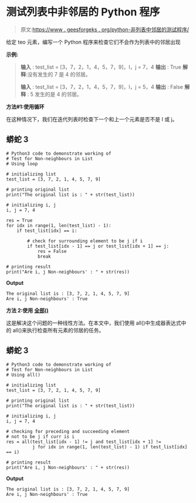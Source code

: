 # 测试列表中非邻居的 Python 程序

> 原文:[https://www . geesforgeks . org/python-非列表中邻居的测试程序/](https://www.geeksforgeeks.org/python-program-to-test-for-non-neighbours-in-list/)

给定 teo 元素，编写一个 Python 程序来检查它们不会作为列表中的邻居出现

**示例:**

> **输入** : test_list = [3，7，2，1，4，5，7，9]，I，j = 7，4
> **输出** : True
> **解释**:没有发生的 7 是 4 的邻居。
> 
> **输入** : test_list = [3，7，2，1，4，5，7，9]，I，j = 5，4
> **输出** : False
> **解释** : 5 发生的是 4 的邻居。

**方法#1:使用循环**

在这种情况下，我们在迭代列表时检查下一个和上一个元素是否不是 I 或 j。

## 蟒蛇 3

```
# Python3 code to demonstrate working of
# Test for Non-neighbours in List
# Using loop

# initializing list
test_list = [3, 7, 2, 1, 4, 5, 7, 9]

# printing original list
print("The original list is : " + str(test_list))

# initializing i, j
i, j = 7, 4

res = True
for idx in range(1, len(test_list) - 1):
    if test_list[idx] == i:

        # check for surrounding element to be j if i
        if test_list[idx - 1] == j or test_list[idx + 1] == j:
            res = False
            break

# printing result
print("Are i, j Non-neighbours' : " + str(res))
```

**Output**

```
The original list is : [3, 7, 2, 1, 4, 5, 7, 9]
Are i, j Non-neighbours' : True
```

**方法 2:使用** [**全部()**](https://www.geeksforgeeks.org/any-all-in-python/)

这是解决这个问题的一种线性方法。在本文中，我们使用 all()中生成器表达式中的 all()来执行检查所有元素的邻居的任务。

## 蟒蛇 3

```
# Python3 code to demonstrate working of
# Test for Non-neighbours in List
# Using all()

# initializing list
test_list = [3, 7, 2, 1, 4, 5, 7, 9]

# printing original list
print("The original list is : " + str(test_list))

# initializing i, j
i, j = 7, 4

# checking for preceding and succeeding element 
# not to be j if curr is i
res = all(test_list[idx - 1] != j and test_list[idx + 1] !=
          j for idx in range(1, len(test_list) - 1) if test_list[idx] == i)

# printing result
print("Are i, j Non-neighbours' : " + str(res))
```

**Output**

```
The original list is : [3, 7, 2, 1, 4, 5, 7, 9]
Are i, j Non-neighbours' : True
```